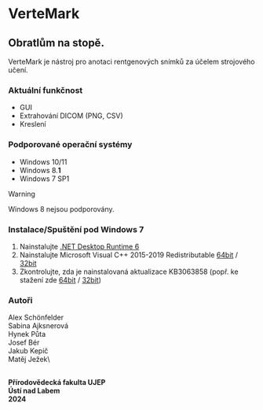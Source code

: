 # VerteMark
## Obratlům na stopě.

VerteMark je nástroj pro anotaci rentgenových snímků za účelem strojového učení.

### Aktuální funkčnost
* GUI
* Extrahování DICOM (PNG, CSV)
* Kreslení

### Podporované operační systémy
* Windows 10/11
* Windows 8.**1**
* Windows 7 SP1

> [!WARNING]  
> Windows 8 nejsou podporovány.

### Instalace/Spuštění pod Windows 7
1. Nainstalujte [.NET Desktop Runtime 6](https://dotnet.microsoft.com/en-us/download/dotnet/6.0)
2. Nainstalujte Microsoft Visual C++ 2015-2019 Redistributable [64bit](https://aka.ms/vs/16/release/vc_redist.x64.exe) / [32bit](https://aka.ms/vs/16/release/vc_redist.x86.exe)
3. Zkontrolujte, zda je nainstalovaná aktualizace KB3063858 (popř. ke stažení zde [64bit](https://www.microsoft.com/download/details.aspx?id=47442) / [32bit](https://www.microsoft.com/download/details.aspx?id=47409))

### Autoři

Alex Schönfelder\
Sabina Ajksnerová\
Hynek Půta\
Josef Bér\
Jakub Kepič\
Matěj Ježek\

##

**Přírodovědecká fakulta UJEP\
Ústí nad Labem\
2024**
